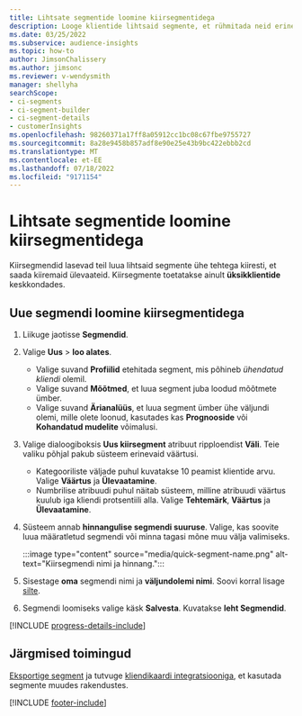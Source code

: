 ```yaml
---
title: Lihtsate segmentide loomine kiirsegmentidega
description: Looge klientide lihtsaid segmente, et rühmitada neid erinevate atribuutide alusel.
ms.date: 03/25/2022
ms.subservice: audience-insights
ms.topic: how-to
author: JimsonChalissery
ms.author: jimsonc
ms.reviewer: v-wendysmith
manager: shellyha
searchScope:
- ci-segments
- ci-segment-builder
- ci-segment-details
- customerInsights
ms.openlocfilehash: 98260371a17ff8a05912cc1bc08c67fbe9755727
ms.sourcegitcommit: 8a28e9458b857adf8e90e25e43b9bc422ebbb2cd
ms.translationtype: MT
ms.contentlocale: et-EE
ms.lasthandoff: 07/18/2022
ms.locfileid: "9171154"
---
```

# <a name="create-simple-segments-with-quick-segments"></a>Lihtsate segmentide loomine kiirsegmentidega

Kiirsegmendid lasevad teil luua lihtsaid segmente ühe tehtega kiiresti, et saada kiiremaid ülevaateid. Kiirsegmente toetatakse ainult **üksikklientide** keskkondades.

## <a name="create-a-new-segment-with-quick-segments"></a>Uue segmendi loomine kiirsegmentidega

1. Liikuge jaotisse **Segmendid**.

1. Valige **Uus** > **loo alates**.
   - Valige suvand **Profiilid** etehitada segment, mis põhineb *ühendatud kliendi* olemil.
   - Valige suvand **Mõõtmed**, et luua segment juba loodud mõõtmete ümber.
   - Valige suvand **Ärianalüüs**, et luua segment ümber ühe väljundi olemi, mille olete loonud, kasutades kas **Prognooside** või **Kohandatud mudelite** võimalusi.

1. Valige dialoogiboksis **Uus kiirsegment** atribuut ripploendist **Väli**. Teie valiku põhjal pakub süsteem erinevaid väärtusi.
   - Kategooriliste väljade puhul kuvatakse 10 peamist klientide arvu. Valige **Väärtus** ja **Ülevaatamine**.
   - Numbrilise atribuudi puhul näitab süsteem, milline atribuudi väärtus kuulub iga kliendi protsentiili alla. Valige **Tehtemärk**, **Väärtus** ja **Ülevaatamine**.

1. Süsteem annab **hinnangulise segmendi suuruse**. Valige, kas soovite luua määratletud segmendi või minna tagasi mõne muu välja valimiseks.

   :::image type="content" source="media/quick-segment-name.png" alt-text="Kiirsegmendi nimi ja hinnang.":::

1. Sisestage **oma** segmendi nimi ja **väljundolemi nimi**. Soovi korral lisage [silte](work-with-tags-columns.md#manage-tags).

1. Segmendi loomiseks valige käsk **Salvesta**. Kuvatakse **leht Segmendid**.

[!INCLUDE [progress-details-include](includes/progress-details-pane.md)]

## <a name="next-steps"></a>Järgmised toimingud

[Eksportige segment](export-destinations.md) ja tutvuge [kliendikaardi integratsiooniga](customer-card-add-in.md), et kasutada segmente muudes rakendustes.

[!INCLUDE [footer-include](includes/footer-banner.md)]
